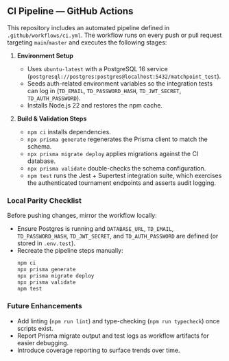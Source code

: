 ## CI Pipeline — GitHub Actions

This repository includes an automated pipeline defined in `.github/workflows/ci.yml`. The workflow runs on every push or pull request targeting `main`/`master` and executes the following stages:

1. **Environment Setup**
   - Uses `ubuntu-latest` with a PostgreSQL 16 service (`postgresql://postgres:postgres@localhost:5432/matchpoint_test`).
   - Seeds auth-related environment variables so the integration tests can log in (`TD_EMAIL`, `TD_PASSWORD_HASH`, `TD_JWT_SECRET`, `TD_AUTH_PASSWORD`).
   - Installs Node.js 22 and restores the npm cache.

2. **Build & Validation Steps**
   - `npm ci` installs dependencies.
   - `npx prisma generate` regenerates the Prisma client to match the schema.
   - `npx prisma migrate deploy` applies migrations against the CI database.
   - `npx prisma validate` double-checks the schema configuration.
   - `npm test` runs the Jest + Supertest integration suite, which exercises the authenticated tournament endpoints and asserts audit logging.

### Local Parity Checklist

Before pushing changes, mirror the workflow locally:
- Ensure Postgres is running and `DATABASE_URL`, `TD_EMAIL`, `TD_PASSWORD_HASH`, `TD_JWT_SECRET`, and `TD_AUTH_PASSWORD` are defined (or stored in `.env.test`).
- Recreate the pipeline steps manually:
  ```bash
  npm ci
  npx prisma generate
  npx prisma migrate deploy
  npx prisma validate
  npm test
  ```

### Future Enhancements
- Add linting (`npm run lint`) and type-checking (`npm run typecheck`) once scripts exist.
- Report Prisma migrate output and test logs as workflow artifacts for easier debugging.
- Introduce coverage reporting to surface trends over time.
